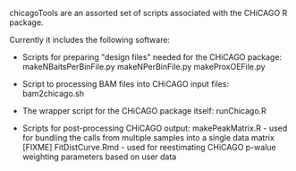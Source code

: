 chicagoTools are an assorted set of scripts associated with the CHiCAGO R package.  

Currently it includes the following software:

- Scripts for preparing "design files" needed for the CHiCAGO package:
    makeNBaitsPerBinFile.py
    makeNPerBinFile.py
    makeProxOEFile.py
    
- Script to processing BAM files into CHiCAGO input files:
    bam2chicago.sh
    
- The wrapper script for the CHiCAGO package itself:
    runChicago.R
    
- Scripts for post-processing CHiCAGO output:
    makePeakMatrix.R - used for bundling the calls from multiple samples into a single data matrix
    [FIXME] FitDistCurve.Rmd - used for reestimating CHiCAGO p-walue weighting parameters based on user data
    
